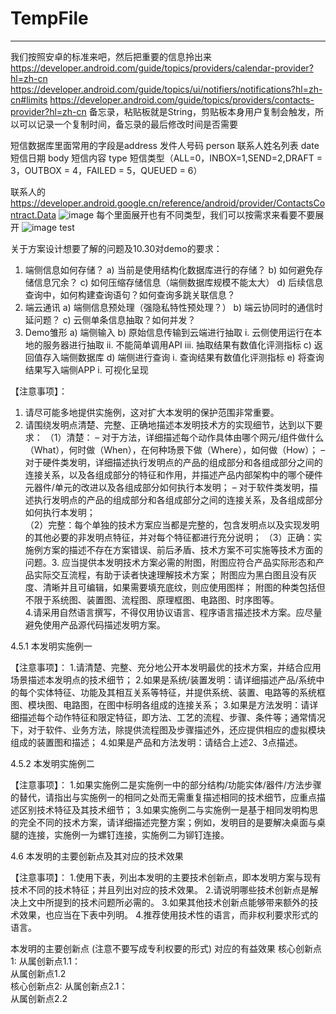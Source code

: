 # TempFile

***

我们按照安卓的标准来吧，然后把重要的信息拎出来
https://developer.android.com/guide/topics/providers/calendar-provider?hl=zh-cn
https://developer.android.com/guide/topics/ui/notifiers/notifications?hl=zh-cn#limits
https://developer.android.com/guide/topics/providers/contacts-provider?hl=zh-cn
备忘录，粘贴板就是String，剪贴板本身用户复制会触发，所以可以记录一个复制时间，备忘录的最后修改时间是否需要

短信数据库里面常用的字段是address 发件人号码
person 联系人姓名列表
date 短信日期
body 短信内容
type 短信类型（ALL=0，INBOX=1,SEND=2,DRAFT = 3，OUTBOX = 4，FAILED = 5，QUEUED = 6）

联系人的
https://developer.android.google.cn/reference/android/provider/ContactsContract.Data
 ![image](https://github.com/PKG2-0/TempFile/assets/37244096/bf49a91f-f59e-4b44-a088-619b45781c02)
每个里面展开也有不同类型，我们可以按需求来看要不要展开
 ![image](https://github.com/PKG2-0/TempFile/assets/37244096/ea01e63d-bcbc-46fd-82d1-4b9be52057ff)
test

关于方案设计想要了解的问题及10.30对demo的要求：
1. 端侧信息如何存储？
a) 当前是使用结构化数据库进行的存储？
b) 如何避免存储信息冗余？
c) 如何压缩存储信息（端侧数据库规模不能太大）
d) 后续信息查询中，如何构建查询语句？如何查询多跳关联信息？
2. 端云通讯
a) 端侧信息预处理（强隐私特性预处理？）
b) 端云协同时的通信时延问题？
c) 云侧单条信息抽取？如何并发？
3. Demo雏形
a) 端侧输入
b) 原始信息传输到云端进行抽取
i. 云侧使用运行在本地的服务器进行抽取
ii. 不能简单调用API
iii. 抽取结果有数值化评测指标
c) 返回值存入端侧数据库
d) 端侧进行查询
i. 查询结果有数值化评测指标
e) 将查询结果写入端侧APP
i. 可视化呈现

【注意事项】：
1. 请尽可能多地提供实施例，这对扩大本发明的保护范围非常重要。
2. 请围绕发明点清楚、完整、正确地描述本发明技术方的实现细节，达到以下要求：
（1）清楚：
–	对于方法，详细描述每个动作具体由哪个网元/组件做什么（What），何时做（When），在何种场景下做（Where），如何做（How）；
–	对于硬件类发明，详细描述执行发明点的产品的组成部分和各组成部分之间的连接关系，以及各组成部分的特征和作用，并描述产品内部架构中的哪个硬件元器件/单元的改进以及各组成部分如何执行本发明；
–	对于软件类发明，描述执行发明点的产品的组成部分和各组成部分之间的连接关系，及各组成部分如何执行本发明；    
（2）完整：每个单独的技术方案应当都是完整的，包含发明点以及实现发明的其他必要的非发明点特征，并对每个特征都进行充分说明；
  （3）正确：实施例方案的描述不存在方案错误、前后矛盾、技术方案不可实施等技术方面的问题。3. 应当提供本发明技术方案必需的附图，附图应符合产品实际形态和产品实际交互流程，有助于读者快速理解技术方案；
附图应为黑白图且没有灰度、清晰并且可编辑，如果需要填充底纹，则应使用图样；
附图的种类包括但不限于系统图、装置图、流程图、原理框图、电路图、时序图等。                                             
4.请采用自然语言撰写，不得仅用协议语言、程序语言描述技术方案。应尽量避免使用产品源代码描述发明方案。

4.5.1 本发明实施例一
 
【注意事项】：
1.请清楚、完整、充分地公开本发明最优的技术方案，并结合应用场景描述本发明点的技术细节；
2.如果是系统/装置发明：请详细描述产品/系统中的每个实体特征、功能及其相互关系等特征，并提供系统、装置、电路等的系统框图、模块图、电路图，在图中标明各组成的连接关系；
3.如果是方法发明：请详细描述每个动作特征和限定特征，即方法、工艺的流程、步骤、条件等；通常情况下，对于软件、业务方法，除提供流程图及步骤描述外，还应提供相应的虚拟模块组成的装置图和描述；
4.如果是产品和方法发明：请结合上述2、3点描述。


4.5.2 本发明实施例二 
	 
【注意事项】：
1.如果实施例二是实施例一中的部分结构/功能实体/器件/方法步骤的替代，请指出与实施例一的相同之处而无需重复描述相同的技术细节，应重点描述区别技术特征及其技术细节；
3.如果实施例二与实施例一是基于相同发明构思的完全不同的技术方案，请详细描述完整方案；例如，发明目的是要解决桌面与桌腿的连接，实施例一为螺钉连接，实施例二为铆钉连接。

4.6  本发明的主要创新点及其对应的技术效果

【注意事项】：
1.使用下表，列出本发明的主要技术创新点，即本发明方案与现有技术不同的技术特征；并且列出对应的技术效果。
2.请说明哪些技术创新点是解决上文中所提到的技术问题所必需的。
3.如果其他技术创新点能够带来额外的技术效果，也应当在下表中列明。
4.推荐使用技术性的语言，而非权利要求形式的语言。

本发明的主要创新点
(注意不要写成专利权要的形式)	对应的有益效果
	核心创新点1:	
	从属创新点1.1：	
	从属创新点1.2	
	核心创新点2:	
	从属创新点2.1：	
	从属创新点2.2	



